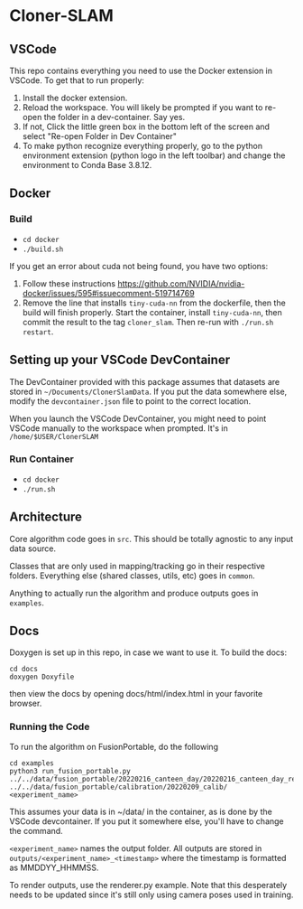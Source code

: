 # Cloner-SLAM

## VSCode
This repo contains everything you need to use the Docker extension in VSCode. To get that to run properly:
1. Install the docker extension.
2. Reload the workspace. You will likely be prompted if you want to re-open the folder in a dev-container. Say yes.
3. If not, Click the little green box in the bottom left of the screen and select "Re-open Folder in Dev Container"
4. To make python recognize everything properly, go to the python environment extension 
(python logo in the left toolbar) and change the environment to Conda Base 3.8.12.

## Docker
### Build

- `cd docker`
- `./build.sh`

If you get an error about cuda not being found, you have two options:
1. Follow these instructions https://github.com/NVIDIA/nvidia-docker/issues/595#issuecomment-519714769
2. Remove the line that installs `tiny-cuda-nn` from the dockerfile, then the build will finish properly. Start the container, install `tiny-cuda-nn`, then commit the result to the tag `cloner_slam`. Then re-run with `./run.sh restart`.

## Setting up your VSCode DevContainer

The DevContainer provided with this package assumes that datasets are stored in `~/Documents/ClonerSlamData`. If you put the data somewhere else, modify the `devcontainer.json` file to point to the correct location.

When you launch the VSCode DevContainer, you might need to point VSCode manually to the workspace when prompted. It's in `/home/$USER/ClonerSLAM`

### Run Container

- `cd docker`
- `./run.sh`

## Architecture

Core algorithm code goes in `src`. This should be totally agnostic to any input data source.

Classes that are only used in mapping/tracking go in their respective folders. Everything else (shared classes, utils, etc) goes in `common`. 

Anything to actually run the algorithm and produce outputs goes in `examples`.

## Docs
Doxygen is set up in this repo, in case we want to use it. To build the docs:

```
cd docs
doxygen Doxyfile
```

then view the docs by opening docs/html/index.html in your favorite browser.



### Running the Code

To run the algorithm on FusionPortable, do the following

```
cd examples
python3 run_fusion_portable.py ../../data/fusion_portable/20220216_canteen_day/20220216_canteen_day_ref.bag ../../data/fusion_portable/calibration/20220209_calib/ <experiment_name>
```

This assumes your data is in ~/data/ in the container, as is done by the VSCode devcontainer. If you put it somewhere else, you'll have to change the command.

`<experiment_name>` names the output folder. All outputs are stored in `outputs/<experiment_name>_<timestamp>` where the timestamp is formatted as MMDDYY_HHMMSS.


To render outputs, use the renderer.py example. Note that this desperately needs to be updated since it's still only using camera poses used in training.